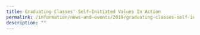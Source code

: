 ```yaml
---
title: Graduating Classes' Self–Initiated Values In Action
permalink: /information/news-and-events/2019/graduating-classes-self-initiated-values-in-action/
description: ""
---
```

